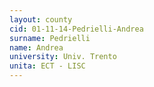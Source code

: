 ```yaml
---
layout: county 
cid: 01-11-14-Pedrielli-Andrea
surname: Pedrielli
name: Andrea
university: Univ. Trento
unita: ECT - LISC
---
```

